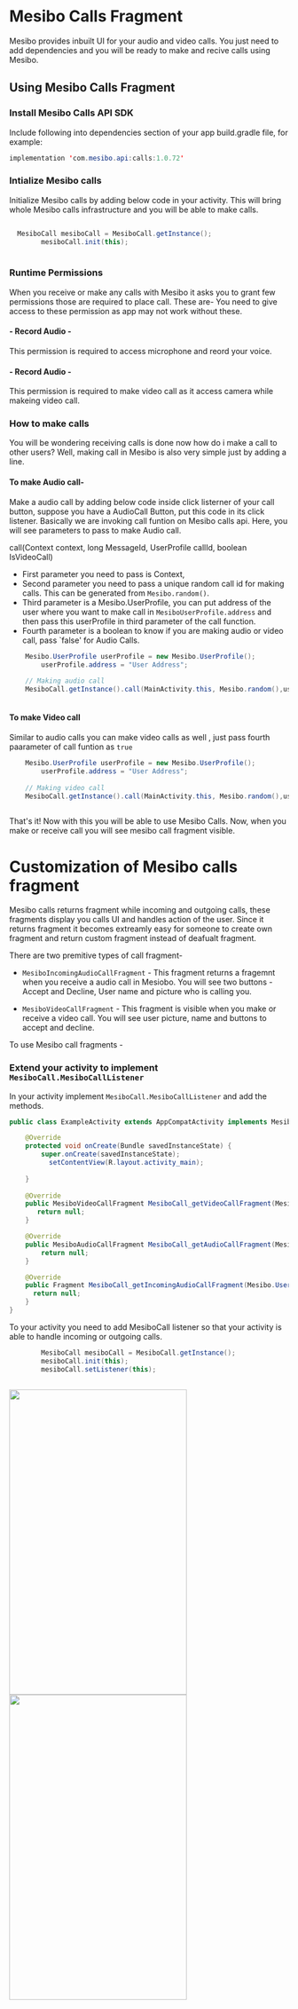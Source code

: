 # Mesibo Calls Fragment
Mesibo provides inbuilt UI for your audio and video calls. You just need to add dependencies and you will be ready to make and recive calls using Mesibo. 

## Using Mesibo Calls Fragment


### Install Mesibo Calls API SDK
Include following into dependencies section of your app build.gradle file, for example:

```java
implementation 'com.mesibo.api:calls:1.0.72'

```

### Intialize Mesibo calls
Initialize Mesibo calls by adding below code in your activity. This will bring whole Mesibo calls infrastructure and you will be able to make calls. 

```java

  MesiboCall mesiboCall = MesiboCall.getInstance();
        mesiboCall.init(this);
        
```

### Runtime Permissions

When you receive or make any calls with Mesibo it asks you to grant few permissions those are required to place call. These are- 
You need to give access to these permission as app may not work without these.

#### - Record Audio - 
This permission is required to access microphone and reord your voice.

#### - Record Audio -
This permission is required to make video call as it access camera while makeing video call.


### How to make calls

You will be wondering receiving calls is done now how do i make a call to other users? Well, making call in Mesibo is also very simple just by adding a line.

#### To make Audio call-

Make a audio call by adding below code inside click listerner of your call button, suppose you have a AudioCall Button, put this code in its click listener. Basically we are invoking call funtion on Mesibo calls api. Here, you will see parameters to pass to make Audio call.

call(Context context, long MessageId, UserProfile callId, boolean IsVideoCall)

- First parameter you need to pass is Context,
- Second parameter you need to pass a unique random call id for making calls. This can be generated from `Mesibo.random()`.
- Third parameter is a Mesibo.UserProfile, you can put address of the user where you want to make call 
  in `MesiboUserProfile.address` and then pass this userProfile in third parameter of the call function.
- Fourth parameter is a boolean to know if you are making audio or video call, pass `false' for Audio Calls.
	
	 

```java
	Mesibo.UserProfile userProfile = new Mesibo.UserProfile();
        userProfile.address = "User Address";
	
	// Making audio call
	MesiboCall.getInstance().call(MainActivity.this, Mesibo.random(),userProfile, false);
	

```


#### To make Video call

Similar to audio calls you can make video calls as well , just pass fourth paarameter of call funtion as `true`

```java
	Mesibo.UserProfile userProfile = new Mesibo.UserProfile();
        userProfile.address = "User Address";
	
	// Making video call
	MesiboCall.getInstance().call(MainActivity.this, Mesibo.random(),userProfile, true);
	

```

That's it! Now with this you will be able to use Mesibo Calls. Now, when you make or receive call you will see mesibo call fragment visible.




# Customization of Mesibo calls fragment

Mesibo calls returns fragment while incoming and outgoing calls, these fragments display you calls UI and handles action of the user. Since it returns fragment it becomes extreamly easy for someone to create own fragment and return custom fragment instead of deafualt fragment. 


There are two premitive types of call fragment-

- `MesiboIncomingAudioCallFragment` - This fragment returns a fragemnt when you receive a audio call in Mesiobo. You will see two buttons - Accept and Decline, User name and picture who is calling you.

- `MesiboVideoCallFragment` - This fragment is visible when you make or receive a video call. You will see user picture, name and buttons to accept and decline.


To use Mesibo call fragments - 

### Extend your activity to implement `MesiboCall.MesiboCallListener`
In your activity implement  `MesiboCall.MesiboCallListener` and add the methods.

```java 
public class ExampleActivity extends AppCompatActivity implements MesiboCall.MesiboCallListener {

    @Override
    protected void onCreate(Bundle savedInstanceState) {
        super.onCreate(savedInstanceState);
	      setContentView(R.layout.activity_main);
	        
    }
    
    @Override
    public MesiboVideoCallFragment MesiboCall_getVideoCallFragment(Mesibo.UserProfile userProfile) {
       return null;
    }

    @Override
    public MesiboAudioCallFragment MesiboCall_getAudioCallFragment(Mesibo.UserProfile userProfile) {
        return null;
    }

    @Override
    public Fragment MesiboCall_getIncomingAudioCallFragment(Mesibo.UserProfile userProfile) {
      return null;
    }
}

```

To your activity you need to add MesiboCall listener so that your activity is able to handle incoming or outgoing calls.

```java
        MesiboCall mesiboCall = MesiboCall.getInstance();
        mesiboCall.init(this);
        mesiboCall.setListener(this);
        
```




<img src="https://github.com/Nagendra1997/mesibo-documentation/blob/master/audio_call.png" width="320" height="550">


<img src="https://github.com/Nagendra1997/mesibo-documentation/blob/master/video_call.png" width="320" height="550">

